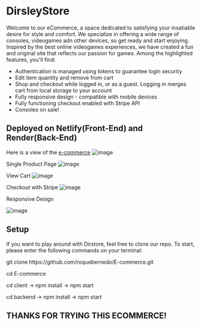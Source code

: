 # DirsleyStore
Welcome to our eCommerce, a space dedicated to satisfying your insatiable desire for style and comfort.
We specialize in offering a wide range of consoles, videogames adn other devices, so get ready and start enjoying.
Inspired by the best online videogames experiences, we have created a fun and original site that reflects our passion for games.
Among the highlighted features, you'll find:

<ul>
  <li>Authentication is managed using tokens to guarantee login security</li>
  <li>Edit item quantity and remove from cart</li>
  <li>Shop and checkout while logged in, or as a guest. Logging in merges cart from local storage to your account</li>
  <li>Fully responsive design - compatible with mobile devices</li>
  <li>Fully functioning checkout enabled with Stripe API</li>
  <li>Consoles on sale!</li>
</ul>

## Deployed on Netlify(Front-End) and Render(Back-End)
Here is a view of the [e-commerce](https://ecommerce-rq.netlify.app/)
![image](https://github.com/roquebernedo/E-commerce/assets/128245208/ba4fea07-8b9f-4a32-8304-dee16f905bd0)

Single Product Page
![image](https://github.com/roquebernedo/E-commerce/assets/128245208/f184dc26-17a0-4070-ad7e-9c5eb47beca5)

View Cart
![image](https://github.com/roquebernedo/E-commerce/assets/128245208/98755326-776c-4ef9-80c3-b896b04d06b7)

Checkout with Stripe
![image](https://github.com/roquebernedo/E-commerce/assets/128245208/6dcca973-94d4-4c5f-9445-0ffc2f249edd)


<div>Responsive Design</div>

![image](https://github.com/roquebernedo/E-commerce/assets/128245208/57e1197a-32dc-4fe4-ae3e-5a93a10be983)

## Setup
If you want to play around with Dirstore, feel free to clone our repo. To start, please enter the following commands on your terminal:

<div>
  <p>git clone https://github.com/roquebernedo/E-commerce.git</p>
  <p>cd E-commerce</p>
  <p>cd client -> npm install -> npm start</p>
  <p>cd backend -> npm install -> npm start</p>
</div>

## THANKS FOR TRYING THIS ECOMMERCE!








